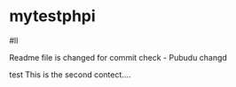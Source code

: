 mytestphpi
=========
#ll

Readme file is changed for commit check - Pubudu changd

test
This is the second contect....
